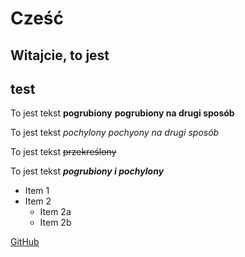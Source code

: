 # Cześć

## Witajcie, to jest <H2> test

To jest tekst **pogrubiony** __pogrubiony na drugi sposób__

To jest tekst *pochylony* _pochyony na drugi sposób_

To jest tekst ~~przekreślony~~

To jest tekst **_pogrubiony i pochylony_**


* Item 1
* Item 2
    * Item 2a
    * Item 2b

[GitHub](http://github.com)